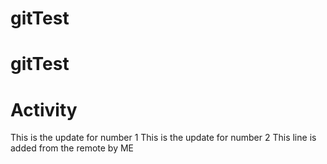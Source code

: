 # gitTest
# gitTest
# Activity
This is the update for number 1
This is the update for number 2
This line is added from the remote by ME
